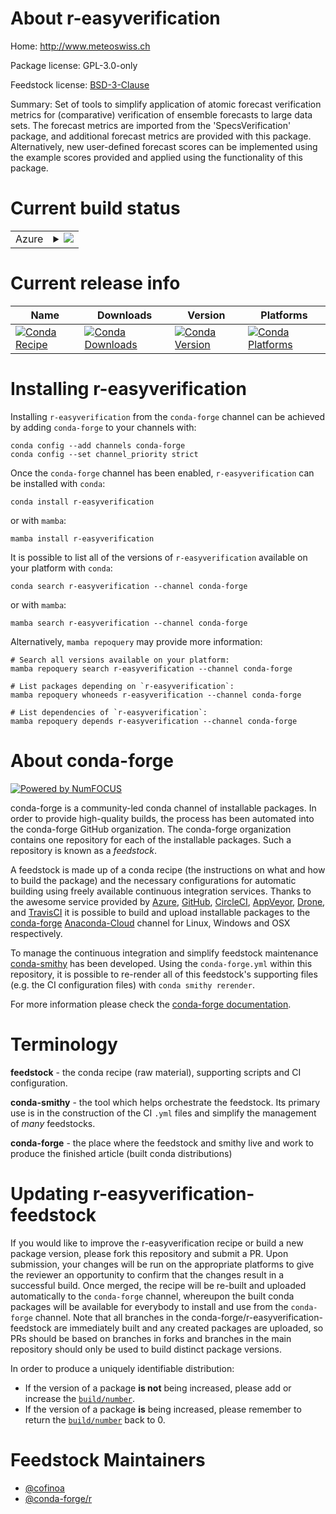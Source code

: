 About r-easyverification
========================

Home: http://www.meteoswiss.ch

Package license: GPL-3.0-only

Feedstock license: [BSD-3-Clause](https://github.com/conda-forge/r-easyverification-feedstock/blob/main/LICENSE.txt)

Summary: Set of tools to simplify application of atomic forecast verification metrics for (comparative) verification of ensemble forecasts to large data sets. The forecast metrics are imported from the 'SpecsVerification' package, and additional forecast metrics are provided with this package. Alternatively, new user-defined forecast scores can be implemented using the example scores provided and applied using the functionality of this package.

Current build status
====================


<table>
    
  <tr>
    <td>Azure</td>
    <td>
      <details>
        <summary>
          <a href="https://dev.azure.com/conda-forge/feedstock-builds/_build/latest?definitionId=12561&branchName=main">
            <img src="https://dev.azure.com/conda-forge/feedstock-builds/_apis/build/status/r-easyverification-feedstock?branchName=main">
          </a>
        </summary>
        <table>
          <thead><tr><th>Variant</th><th>Status</th></tr></thead>
          <tbody><tr>
              <td>linux_64_r_base3.6</td>
              <td>
                <a href="https://dev.azure.com/conda-forge/feedstock-builds/_build/latest?definitionId=12561&branchName=main">
                  <img src="https://dev.azure.com/conda-forge/feedstock-builds/_apis/build/status/r-easyverification-feedstock?branchName=main&jobName=linux&configuration=linux_64_r_base3.6" alt="variant">
                </a>
              </td>
            </tr><tr>
              <td>linux_64_r_base4.0</td>
              <td>
                <a href="https://dev.azure.com/conda-forge/feedstock-builds/_build/latest?definitionId=12561&branchName=main">
                  <img src="https://dev.azure.com/conda-forge/feedstock-builds/_apis/build/status/r-easyverification-feedstock?branchName=main&jobName=linux&configuration=linux_64_r_base4.0" alt="variant">
                </a>
              </td>
            </tr><tr>
              <td>linux_64_r_base4.1</td>
              <td>
                <a href="https://dev.azure.com/conda-forge/feedstock-builds/_build/latest?definitionId=12561&branchName=main">
                  <img src="https://dev.azure.com/conda-forge/feedstock-builds/_apis/build/status/r-easyverification-feedstock?branchName=main&jobName=linux&configuration=linux_64_r_base4.1" alt="variant">
                </a>
              </td>
            </tr><tr>
              <td>linux_64_r_base4.2</td>
              <td>
                <a href="https://dev.azure.com/conda-forge/feedstock-builds/_build/latest?definitionId=12561&branchName=main">
                  <img src="https://dev.azure.com/conda-forge/feedstock-builds/_apis/build/status/r-easyverification-feedstock?branchName=main&jobName=linux&configuration=linux_64_r_base4.2" alt="variant">
                </a>
              </td>
            </tr><tr>
              <td>osx_64_r_base3.6</td>
              <td>
                <a href="https://dev.azure.com/conda-forge/feedstock-builds/_build/latest?definitionId=12561&branchName=main">
                  <img src="https://dev.azure.com/conda-forge/feedstock-builds/_apis/build/status/r-easyverification-feedstock?branchName=main&jobName=osx&configuration=osx_64_r_base3.6" alt="variant">
                </a>
              </td>
            </tr><tr>
              <td>osx_64_r_base4.0</td>
              <td>
                <a href="https://dev.azure.com/conda-forge/feedstock-builds/_build/latest?definitionId=12561&branchName=main">
                  <img src="https://dev.azure.com/conda-forge/feedstock-builds/_apis/build/status/r-easyverification-feedstock?branchName=main&jobName=osx&configuration=osx_64_r_base4.0" alt="variant">
                </a>
              </td>
            </tr><tr>
              <td>osx_64_r_base4.1</td>
              <td>
                <a href="https://dev.azure.com/conda-forge/feedstock-builds/_build/latest?definitionId=12561&branchName=main">
                  <img src="https://dev.azure.com/conda-forge/feedstock-builds/_apis/build/status/r-easyverification-feedstock?branchName=main&jobName=osx&configuration=osx_64_r_base4.1" alt="variant">
                </a>
              </td>
            </tr><tr>
              <td>osx_64_r_base4.2</td>
              <td>
                <a href="https://dev.azure.com/conda-forge/feedstock-builds/_build/latest?definitionId=12561&branchName=main">
                  <img src="https://dev.azure.com/conda-forge/feedstock-builds/_apis/build/status/r-easyverification-feedstock?branchName=main&jobName=osx&configuration=osx_64_r_base4.2" alt="variant">
                </a>
              </td>
            </tr><tr>
              <td>win_64_r_base3.6</td>
              <td>
                <a href="https://dev.azure.com/conda-forge/feedstock-builds/_build/latest?definitionId=12561&branchName=main">
                  <img src="https://dev.azure.com/conda-forge/feedstock-builds/_apis/build/status/r-easyverification-feedstock?branchName=main&jobName=win&configuration=win_64_r_base3.6" alt="variant">
                </a>
              </td>
            </tr><tr>
              <td>win_64_r_base4.0</td>
              <td>
                <a href="https://dev.azure.com/conda-forge/feedstock-builds/_build/latest?definitionId=12561&branchName=main">
                  <img src="https://dev.azure.com/conda-forge/feedstock-builds/_apis/build/status/r-easyverification-feedstock?branchName=main&jobName=win&configuration=win_64_r_base4.0" alt="variant">
                </a>
              </td>
            </tr><tr>
              <td>win_64_r_base4.1</td>
              <td>
                <a href="https://dev.azure.com/conda-forge/feedstock-builds/_build/latest?definitionId=12561&branchName=main">
                  <img src="https://dev.azure.com/conda-forge/feedstock-builds/_apis/build/status/r-easyverification-feedstock?branchName=main&jobName=win&configuration=win_64_r_base4.1" alt="variant">
                </a>
              </td>
            </tr>
          </tbody>
        </table>
      </details>
    </td>
  </tr>
</table>

Current release info
====================

| Name | Downloads | Version | Platforms |
| --- | --- | --- | --- |
| [![Conda Recipe](https://img.shields.io/badge/recipe-r--easyverification-green.svg)](https://anaconda.org/conda-forge/r-easyverification) | [![Conda Downloads](https://img.shields.io/conda/dn/conda-forge/r-easyverification.svg)](https://anaconda.org/conda-forge/r-easyverification) | [![Conda Version](https://img.shields.io/conda/vn/conda-forge/r-easyverification.svg)](https://anaconda.org/conda-forge/r-easyverification) | [![Conda Platforms](https://img.shields.io/conda/pn/conda-forge/r-easyverification.svg)](https://anaconda.org/conda-forge/r-easyverification) |

Installing r-easyverification
=============================

Installing `r-easyverification` from the `conda-forge` channel can be achieved by adding `conda-forge` to your channels with:

```
conda config --add channels conda-forge
conda config --set channel_priority strict
```

Once the `conda-forge` channel has been enabled, `r-easyverification` can be installed with `conda`:

```
conda install r-easyverification
```

or with `mamba`:

```
mamba install r-easyverification
```

It is possible to list all of the versions of `r-easyverification` available on your platform with `conda`:

```
conda search r-easyverification --channel conda-forge
```

or with `mamba`:

```
mamba search r-easyverification --channel conda-forge
```

Alternatively, `mamba repoquery` may provide more information:

```
# Search all versions available on your platform:
mamba repoquery search r-easyverification --channel conda-forge

# List packages depending on `r-easyverification`:
mamba repoquery whoneeds r-easyverification --channel conda-forge

# List dependencies of `r-easyverification`:
mamba repoquery depends r-easyverification --channel conda-forge
```


About conda-forge
=================

[![Powered by
NumFOCUS](https://img.shields.io/badge/powered%20by-NumFOCUS-orange.svg?style=flat&colorA=E1523D&colorB=007D8A)](https://numfocus.org)

conda-forge is a community-led conda channel of installable packages.
In order to provide high-quality builds, the process has been automated into the
conda-forge GitHub organization. The conda-forge organization contains one repository
for each of the installable packages. Such a repository is known as a *feedstock*.

A feedstock is made up of a conda recipe (the instructions on what and how to build
the package) and the necessary configurations for automatic building using freely
available continuous integration services. Thanks to the awesome service provided by
[Azure](https://azure.microsoft.com/en-us/services/devops/), [GitHub](https://github.com/),
[CircleCI](https://circleci.com/), [AppVeyor](https://www.appveyor.com/),
[Drone](https://cloud.drone.io/welcome), and [TravisCI](https://travis-ci.com/)
it is possible to build and upload installable packages to the
[conda-forge](https://anaconda.org/conda-forge) [Anaconda-Cloud](https://anaconda.org/)
channel for Linux, Windows and OSX respectively.

To manage the continuous integration and simplify feedstock maintenance
[conda-smithy](https://github.com/conda-forge/conda-smithy) has been developed.
Using the ``conda-forge.yml`` within this repository, it is possible to re-render all of
this feedstock's supporting files (e.g. the CI configuration files) with ``conda smithy rerender``.

For more information please check the [conda-forge documentation](https://conda-forge.org/docs/).

Terminology
===========

**feedstock** - the conda recipe (raw material), supporting scripts and CI configuration.

**conda-smithy** - the tool which helps orchestrate the feedstock.
                   Its primary use is in the construction of the CI ``.yml`` files
                   and simplify the management of *many* feedstocks.

**conda-forge** - the place where the feedstock and smithy live and work to
                  produce the finished article (built conda distributions)


Updating r-easyverification-feedstock
=====================================

If you would like to improve the r-easyverification recipe or build a new
package version, please fork this repository and submit a PR. Upon submission,
your changes will be run on the appropriate platforms to give the reviewer an
opportunity to confirm that the changes result in a successful build. Once
merged, the recipe will be re-built and uploaded automatically to the
`conda-forge` channel, whereupon the built conda packages will be available for
everybody to install and use from the `conda-forge` channel.
Note that all branches in the conda-forge/r-easyverification-feedstock are
immediately built and any created packages are uploaded, so PRs should be based
on branches in forks and branches in the main repository should only be used to
build distinct package versions.

In order to produce a uniquely identifiable distribution:
 * If the version of a package **is not** being increased, please add or increase
   the [``build/number``](https://docs.conda.io/projects/conda-build/en/latest/resources/define-metadata.html#build-number-and-string).
 * If the version of a package **is** being increased, please remember to return
   the [``build/number``](https://docs.conda.io/projects/conda-build/en/latest/resources/define-metadata.html#build-number-and-string)
   back to 0.

Feedstock Maintainers
=====================

* [@cofinoa](https://github.com/cofinoa/)
* [@conda-forge/r](https://github.com/conda-forge/r/)

